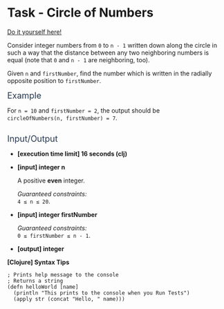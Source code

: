 # Task - Circle of Numbers

[Do it yourself here!](https://app.codesignal.com/arcade/code-arcade/intro-gates/vExYvcGnFsEYSt8nQ)

<p>Consider integer numbers from <code>0</code> to <code>n - 1</code> written down along the circle in such a way that the distance between any two neighboring numbers is equal (note that <code>0</code> and <code>n - 1</code> are neighboring, too).</p>
<p>Given <code>n</code> and <code>firstNumber</code>, find the number which is written in the radially opposite position to <code>firstNumber</code>.</p>
<p><span class="markdown--header" style="color:#2b3b52;font-size:1.4em">Example</span></p>
<p>For <code>n = 10</code> and <code>firstNumber = 2</code>, the output should be<br>
<code>circleOfNumbers(n, firstNumber) = 7</code>.</p>
<p><img src="https://codesignal.s3.amazonaws.com/tasks/circleOfNumbers/img/example.png?_tm=1582003395936" alt=""></p>
<p><span class="markdown--header" style="color:#2b3b52;font-size:1.4em">Input/Output</span></p>
<ul>
<li>
<p><strong>[execution time limit] 16 seconds (clj)</strong></p>
</li>
<li>
<p><strong>[input] integer n</strong></p>
<p>A positive <strong>even</strong> integer.</p>
<p><em>Guaranteed constraints:</em><br>
<code>4 ≤ n ≤ 20</code>.</p>
</li>
<li>
<p><strong>[input] integer firstNumber</strong></p>
<p><em>Guaranteed constraints:</em><br>
<code>0 ≤ firstNumber ≤ n - 1</code>.</p>
</li>
<li>
<p><strong>[output] integer</strong></p>
</li>
</ul>
<p><strong>[Clojure] Syntax Tips</strong></p>
<pre><code class="language-clojure"><span class="hljs-comment">; Prints help message to the console</span>
<span class="hljs-comment">; Returns a string</span>
(<span class="hljs-name"><span class="hljs-builtin-name">defn</span></span> helloWorld [name] 
  (<span class="hljs-name">println</span> <span class="hljs-string">"This prints to the console when you Run Tests"</span>)
  (<span class="hljs-name"><span class="hljs-builtin-name">apply</span></span> str (<span class="hljs-name"><span class="hljs-builtin-name">concat</span></span> <span class="hljs-string">"Hello, "</span> name)))
</code></pre>
